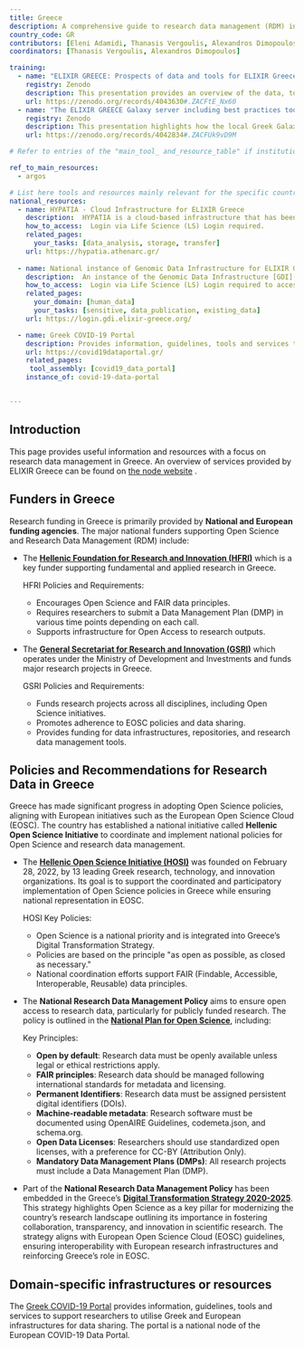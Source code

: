 ```yaml
---
title: Greece
description: A comprehensive guide to research data management (RDM) in Greece, featuring tools, resources, and services tailored for the life sciences community.
country_code: GR
contributors: [Eleni Adamidi, Thanasis Vergoulis, Alexandros Dimopoulos]
coordinators: [Thanasis Vergoulis, Alexandros Dimopoulos]

training:
  - name: "ELIXIR GREECE: Prospects of data and tools for ELIXIR Greece"
    registry: Zenodo
    description: This presentation provides an overview of the data, tools, and standards used in ELIXIR Greece, as well as guidelines for effective research data management, with an emphasis on best practices for open science and data stewardship.
    url: https://zenodo.org/records/4043630#.ZACFtE_Nx60
  - name: "The ELIXIR GREECE Galaxy server including best practices tools and workflows for the analysis of SARS-CoV-2 data"
    registry: Zenodo
    description: This presentation highlights how the local Greek Galaxy instance at usegalaxy.elixir-greece.org makes SARS-CoV-2 data analysis accessible and reproducible using open software and public research infrastructures. It showcases practical workflows in genomics, proteomics, evolution, and cheminformatics, with comprehensive training materials available to support collaborative research.
    url: https://zenodo.org/records/4042834#.ZACFUk9vD9M

# Refer to entries of the "main_tool_ and_resource_table" if institutions, organizations and projects from the country contribute to the development of international tools and resources. 

ref_to_main_resources:
  - argos

# List here tools and resources mainly relevant for the specific country
national_resources: 
  - name: HYPATIA - Cloud Infrastructure for ELIXIR Greece
    description:  HYPATIA is a cloud-based infrastructure that has been developed to support the computational needs of the ELIXIR Greece community and the wider life sciences community including researchers and institutions in Greece and internationally.
    how_to_access:  Login via Life Science (LS) Login required.
    related_pages:
      your_tasks: [data_analysis, storage, transfer]
    url: https://hypatia.athenarc.gr/
    
  - name: National instance of Genomic Data Infrastructure for ELIXIR Greece
    description:  An instance of the Genomic Data Infrastructure [GDI](https://gdi.onemilliongenomes.eu/) on ELIXIR Greece, for secure genomic data management, including storage, discovery, access, and reception. This is a pilot instance based on the GDI Starter Kit.
    how_to_access:  Login via Life Science (LS) Login required to access ELIXIR-Greece GDI Portal.
    related_pages:
      your_domain: [human_data]
      your_tasks: [sensitive, data_publication, existing_data]
    url: https://login.gdi.elixir-greece.org/

  - name: Greek COVID-19 Portal
    description: Provides information, guidelines, tools and services to support researchers to utilise Greek and European infrastructures for data sharing. The portal is a national node of the European COVID-19 Data Portal.
    url: https://covid19dataportal.gr/
    related_pages:
     tool_assembly: [covid19_data_portal]
    instance_of: covid-19-data-portal


---
```


## Introduction 
This page provides useful information and resources with a focus on research data management in Greece. An overview of services provided by ELIXIR Greece can be found on [the node website](https://www.elixir-greece.org/node/268) .

<!---## Funders--->

<!---## Regulations--->
<!--- Ethical and legal regulations in the country, committees, etc. --->

## Funders in Greece
Research funding in Greece is primarily provided by **National and European funding agencies**. The major national funders supporting Open Science and Research Data Management (RDM) include:

- The **[Hellenic Foundation for Research and Innovation (HFRI)](https://www.elidek.gr/)** which is a key funder supporting fundamental and applied research in Greece. 

  HFRI Policies and Requirements:
  - Encourages Open Science and FAIR data principles.
  - Requires researchers to submit a Data Management Plan (DMP) in various time points depending on each call.
  - Supports infrastructure for Open Access to research outputs.

- The **[General Secretariat for Research and Innovation (GSRI)](https://gsri.gov.gr/)** which operates under the Ministry of Development and Investments and funds major research projects in Greece. 

  GSRI Policies and Requirements:
  - Funds research projects across all disciplines, including Open Science initiatives.
  - Promotes adherence to EOSC policies and data sharing.
  - Provides funding for data infrastructures, repositories, and research data management tools.

## Policies and Recommendations for Research Data in Greece

Greece has made significant progress in adopting Open Science policies, aligning with European initiatives such as the European Open Science Cloud (EOSC). The country has established a national initiative called **Hellenic Open Science Initiative** to coordinate and implement national policies for Open Science and research data management.

- The **[Hellenic Open Science Initiative (HOSI)](https://www.hellenicopenscience.gr/en/welcome-to-os-greece/about-hosi)** was founded on February 28, 2022, by 13 leading Greek research, technology, and innovation organizations. Its goal is to support the coordinated and participatory implementation of Open Science policies in Greece while ensuring national representation in EOSC.

  HOSI Key Policies:
   - Open Science is a national priority and is integrated into Greece’s Digital Transformation Strategy.
   - Policies are based on the principle "as open as possible, as closed as necessary."
   - National coordination efforts support FAIR (Findable, Accessible, Interoperable, Reusable) data principles.

- The **National Research Data Management Policy** aims to ensure open access to research data, particularly for publicly funded research. The policy is outlined in the **[National Plan for Open Science](https://zenodo.org/records/3908953#.Ye7gdepBw2w)**, including:

  Key Principles:
   - **Open by default**: Research data must be openly available unless legal or ethical restrictions apply.
   - **FAIR principles**: Research data should be managed following international standards for metadata and licensing.
   - **Permanent Identifiers**: Research data must be assigned persistent digital identifiers (DOIs).
   - **Machine-readable metadata**: Research software must be documented using OpenAIRE Guidelines, codemeta.json, and schema.org.
   - **Open Data Licenses**: Researchers should use standardized open licenses, with a preference for CC-BY (Attribution Only).
   - **Mandatory Data Management Plans (DMPs)**: All research projects must include a Data Management Plan (DMP).

- Part of the **National Research Data Management Policy** has been embedded in the Greece’s **[Digital Transformation Strategy 2020-2025](https://digitalstrategy.gov.gr/vivlos_pdf)**. This strategy highlights Open Science as a key pillar for modernizing the country’s research landscape outlining its importance in fostering collaboration, transparency, and innovation in scientific research. The strategy aligns with European Open Science Cloud (EOSC) guidelines, ensuring interoperability with European research infrastructures and reinforcing Greece’s role in EOSC.  

## Domain-specific infrastructures or resources 
The [Greek COVID-19 Portal](https://covid19dataportal.gr/) provides information, guidelines, tools and services to support researchers to utilise Greek and European infrastructures for data sharing. The portal is a national node of the European COVID-19 Data Portal.

